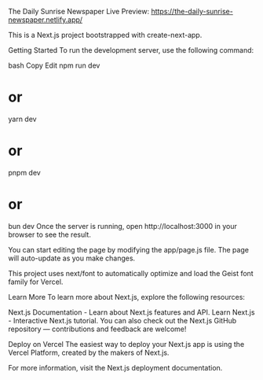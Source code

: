 The Daily Sunrise Newspaper
Live Preview: https://the-daily-sunrise-newspaper.netlify.app/

This is a Next.js project bootstrapped with create-next-app.

Getting Started
To run the development server, use the following command:

bash
Copy
Edit
npm run dev
# or
yarn dev
# or
pnpm dev
# or
bun dev
Once the server is running, open http://localhost:3000 in your browser to see the result.

You can start editing the page by modifying the app/page.js file. The page will auto-update as you make changes.

This project uses next/font to automatically optimize and load the Geist font family for Vercel.

Learn More
To learn more about Next.js, explore the following resources:

Next.js Documentation - Learn about Next.js features and API.
Learn Next.js - Interactive Next.js tutorial.
You can also check out the Next.js GitHub repository — contributions and feedback are welcome!

Deploy on Vercel
The easiest way to deploy your Next.js app is using the Vercel Platform, created by the makers of Next.js.

For more information, visit the Next.js deployment documentation.
